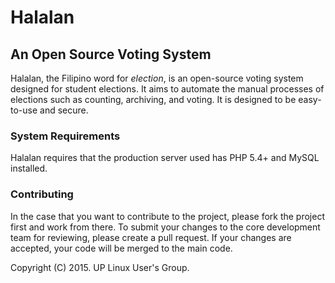 # Halalan
## An Open Source Voting System

Halalan, the Filipino word for *election*, is an open-source voting system designed for student elections. It aims to automate the manual processes of elections such as counting, archiving, and voting. It is designed to be easy-to-use and secure.

### System Requirements

Halalan requires that the production server used has PHP 5.4+ and MySQL installed.

### Contributing
In the case that you want to contribute to the project, please fork the project first and work from there. To submit your changes to the core development team for reviewing, please create a pull request. If your changes are accepted, your code will be merged to the main code.
        
Copyright (C) 2015. UP Linux User's Group.